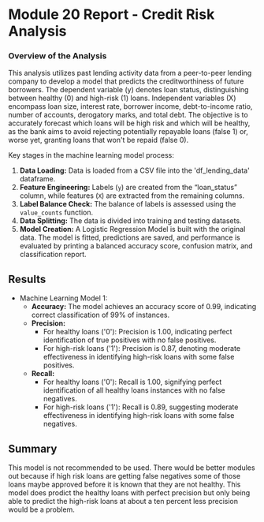 # Module 20 Report - Credit Risk Analysis 

### Overview of the Analysis

This analysis utilizes past lending activity data from a peer-to-peer lending company to develop a model that predicts the creditworthiness of future borrowers. The dependent variable (y) denotes loan status, distinguishing between healthy (0) and high-risk (1) loans. Independent variables (X) encompass loan size, interest rate, borrower income, debt-to-income ratio, number of accounts, derogatory marks, and total debt. The objective is to accurately forecast which loans will be high risk and which will be healthy, as the bank aims to avoid rejecting potentially repayable loans (false 1) or, worse yet, granting loans that won't be repaid (false 0).

Key stages in the machine learning model process:

1. **Data Loading:** Data is loaded from a CSV file into the 'df_lending_data' dataframe.
2. **Feature Engineering:** Labels (`y`) are created from the “loan_status” column, while features (`X`) are extracted from the remaining columns.
3. **Label Balance Check:** The balance of labels is assessed using the `value_counts` function.
4. **Data Splitting:** The data is divided into training and testing datasets.
5. **Model Creation:** A Logistic Regression Model is built with the original data. The model is fitted, predictions are saved, and performance is evaluated by printing a balanced accuracy score, confusion matrix, and classification report.

## Results

* Machine Learning Model 1:
  * **Accuracy:** The model achieves an accuracy score of 0.99, indicating correct classification of 99% of instances.
  * **Precision:**
    - For healthy loans ('0'): Precision is 1.00, indicating perfect identification of true positives with no false positives.
    - For high-risk loans ('1'): Precision is 0.87, denoting moderate effectiveness in identifying high-risk loans with some false positives.
  * **Recall:**
    - For healthy loans ('0'): Recall is 1.00, signifying perfect identification of all healthy loans instances with no false negatives.
    - For high-risk loans ('1'): Recall is 0.89, suggesting moderate effectiveness in identifying high-risk loans with some false negatives.

## Summary

This model is not recommended to be used. There would be better modules out because if high risk loans are getting false negatives some of those loans maybe approved before it is known that they are not healthy. This model does prodict the healthy loans with perfect precision but only being able to predict the high-risk loans at about a ten percent less precision would be a problem.